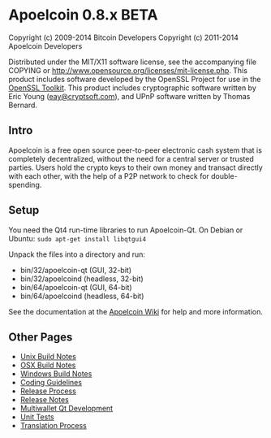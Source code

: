 Apoelcoin 0.8.x BETA
====================

Copyright (c) 2009-2014 Bitcoin Developers
Copyright (c) 2011-2014 Apoelcoin Developers

Distributed under the MIT/X11 software license, see the accompanying
file COPYING or http://www.opensource.org/licenses/mit-license.php.
This product includes software developed by the OpenSSL Project for use in the [OpenSSL Toolkit](http://www.openssl.org/). This product includes
cryptographic software written by Eric Young ([eay@cryptsoft.com](mailto:eay@cryptsoft.com)), and UPnP software written by Thomas Bernard.


Intro
---------------------
Apoelcoin is a free open source peer-to-peer electronic cash system that is
completely decentralized, without the need for a central server or trusted
parties.  Users hold the crypto keys to their own money and transact directly
with each other, with the help of a P2P network to check for double-spending.


Setup
---------------------
You need the Qt4 run-time libraries to run Apoelcoin-Qt. On Debian or Ubuntu:
	`sudo apt-get install libqtgui4`

Unpack the files into a directory and run:

- bin/32/apoelcoin-qt (GUI, 32-bit)
- bin/32/apoelcoind (headless, 32-bit)
- bin/64/apoelcoin-qt (GUI, 64-bit)
- bin/64/apoelcoind (headless, 64-bit)

See the documentation at the [Apoelcoin Wiki](http://apoelcoin.info)
for help and more information.


Other Pages
---------------------
- [Unix Build Notes](build-unix.md)
- [OSX Build Notes](build-osx.md)
- [Windows Build Notes](build-msw.md)
- [Coding Guidelines](coding.md)
- [Release Process](release-process.md)
- [Release Notes](release-notes.md)
- [Multiwallet Qt Development](multiwallet-qt.md)
- [Unit Tests](unit-tests.md)
- [Translation Process](translation_process.md)
